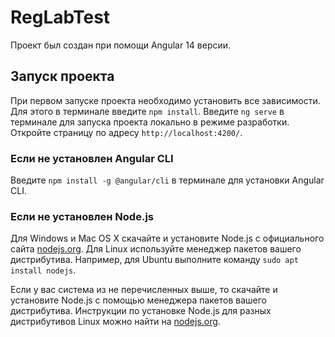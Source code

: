 # RegLabTest
Проект был создан при помощи Angular 14 версии.

## Запуск проекта

При первом запуске проекта необходимо установить все зависимости. Для этого в терминале введите `npm install`.
Введите `ng serve` в терминале для запуска проекта локально в режиме разработки. Откройте страницу по адресу `http://localhost:4200/`.

### Если не установлен Angular CLI

Введите `npm install -g @angular/cli` в терминале для установки Angular CLI.

### Если не установлен Node.js

Для Windows и Mac OS X скачайте и установите Node.js с официального сайта [nodejs.org](https://nodejs.org/en/download/).
Для Linux используйте менеджер пакетов вашего дистрибутива. Например, для Ubuntu выполните команду `sudo apt install nodejs`.

Если у вас система из не перечисленных выше, то скачайте и установите Node.js с помощью менеджера пакетов вашего дистрибутива. Инструкции по установке Node.js для разных дистрибутивов Linux можно найти на [nodejs.org](https://nodejs.org/en/download/package-manager/).
